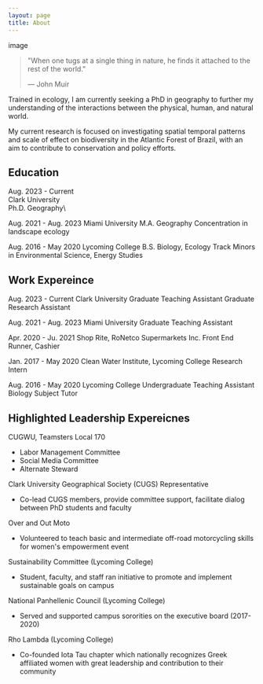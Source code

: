 ```yaml
---
layout: page
title: About
---
```


image

> "When one tugs at a single thing in nature, he finds it attached to the rest of the world."
>
> ― John Muir

Trained in ecology, I am currently seeking a PhD in geography to further my understanding of the interactions between the physical, human, and natural world.

My current research is focused on investigating spatial temporal patterns and scale of effect on biodiversity in the Atlantic Forest of Brazil, with an aim to contribute to conservation and policy efforts.

## Education
Aug. 2023  -  Current\
Clark University\
Ph.D. Geography\

  

Aug. 2021  -  Aug. 2023
Miami University
M.A. Geography
Concentration in landscape ecology


Aug. 2016  -  May 2020
Lycoming College
B.S. Biology, Ecology Track
Minors in Environmental Science, Energy Studies

## Work Expereince
Aug. 2023  -  Current
Clark University
Graduate Teaching Assistant
Graduate Research Assistant


Aug. 2021  -  Aug. 2023
Miami University
Graduate Teaching Assistant


Apr. 2020 - Ju. 2021
Shop Rite, RoNetco Supermarkets Inc.
Front End Runner, Cashier


Jan. 2017  -  May 2020
Clean Water Institute, Lycoming College
Research Intern


Aug. 2016  -  May 2020
Lycoming College
Undergraduate Teaching Assistant
Biology Subject Tutor



## Highlighted Leadership Expereicnes 
CUGWU, Teamsters Local 170
* Labor Management Committee
* Social Media Committee
* Alternate Steward

Clark University Geographical Society (CUGS) Representative

* Co-lead CUGS members, provide committee support, facilitate dialog between PhD students and faculty

Over and Out Moto                                                     
* Volunteered to teach basic and intermediate off-road motorcycling skills for women's empowerment event

Sustainability Committee (Lycoming College)
* Student, faculty, and staff ran initiative to promote and implement sustainable goals on campus

National Panhellenic Council (Lycoming College)
* Served and supported campus sororities on the executive board (2017-2020)

Rho Lambda (Lycoming College)
* Co-founded Iota Tau chapter which nationally recognizes Greek affiliated women with great leadership and contribution to their community
